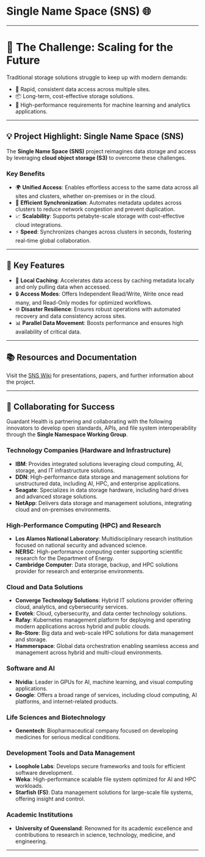 # Single Name Space (SNS) 🌐

---

# 🌟 The Challenge: Scaling for the Future

Traditional storage solutions struggle to keep up with modern demands:
- 🚀 Rapid, consistent data access across multiple sites.
- 📦 Long-term, cost-effective storage solutions.
- 🤖 High-performance requirements for machine learning and analytics applications.

---

## 💡 Project Highlight: Single Name Space (SNS)

The **Single Name Space (SNS)** project reimagines data storage and access by leveraging **cloud object storage (S3)** to overcome these challenges.

### Key Benefits
- 🌍 **Unified Access**: Enables effortless access to the same data across all sites and clusters, whether on-premises or in the cloud.
- 🔄 **Efficient Synchronization**: Automates metadata updates across clusters to reduce network congestion and prevent duplication.
- 📈 **Scalability**: Supports petabyte-scale storage with cost-effective cloud integrations.
- ⚡ **Speed**: Synchronizes changes across clusters in seconds, fostering real-time global collaboration.

---

## 🔑 Key Features
- 🚀 **Local Caching**: Accelerates data access by caching metadata locally and only pulling data when accessed.
- 🔒 **Access Modes**: Offers Independent Read/Write, Write once read many, and Read-Only modes for optimized workflows.
- 🌐 **Disaster Resilience**: Ensures robust operations with automated recovery and data consistency across sites.
- 📊 **Parallel Data Movement**: Boosts performance and ensures high availability of critical data.

---

## 📚 Resources and Documentation

Visit the [SNS Wiki](https://github.com/SingleNameSpace/sns/wiki/Presentations-and-Papers) for presentations, papers, and further information about the project.

---

## 🤝 Collaborating for Success

Guardant Health is partnering and collaborating with the following innovators to develop open standards, APIs, and file system interoperability through the **Single Namespace Working Group**.

### Technology Companies (Hardware and Infrastructure)
- **IBM**: Provides integrated solutions leveraging cloud computing, AI, storage, and IT infrastructure solutions.
- **DDN**: High-performance data storage and management solutions for unstructured data, including AI, HPC, and enterprise applications.
- **Seagate**: Specializes in data storage hardware, including hard drives and advanced storage solutions.
- **NetApp**: Delivers data storage and management solutions, integrating cloud and on-premises environments.

### High-Performance Computing (HPC) and Research
- **Los Alamos National Laboratory**: Multidisciplinary research institution focused on national security and advanced science.
- **NERSC**: High-performance computing center supporting scientific research for the Department of Energy.
- **Cambridge Computer**: Data storage, backup, and HPC solutions provider for research and enterprise environments.

### Cloud and Data Solutions
- **Converge Technology Solutions**: Hybrid IT solutions provider offering cloud, analytics, and cybersecurity services.
- **Evotek**: Cloud, cybersecurity, and data center technology solutions.
- **Rafay**: Kubernetes management platform for deploying and operating modern applications across hybrid and public clouds.
- **Re-Store**: Big data and web-scale HPC solutions for data management and storage.
- **Hammerspace**: Global data orchestration enabling seamless access and management across hybrid and multi-cloud environments.

### Software and AI
- **Nvidia**: Leader in GPUs for AI, machine learning, and visual computing applications.
- **Google**: Offers a broad range of services, including cloud computing, AI platforms, and internet-related products.

### Life Sciences and Biotechnology
- **Genentech**: Biopharmaceutical company focused on developing medicines for serious medical conditions.

### Development Tools and Data Management
- **Loophole Labs**: Develops secure frameworks and tools for efficient software development.
- **Weka**: High-performance scalable file system optimized for AI and HPC workloads.
- **Starfish (FS)**: Data management solutions for large-scale file systems, offering insight and control.

### Academic Institutions
- **University of Queensland**: Renowned for its academic excellence and contributions to research in science, technology, medicine, and engineering.

---
